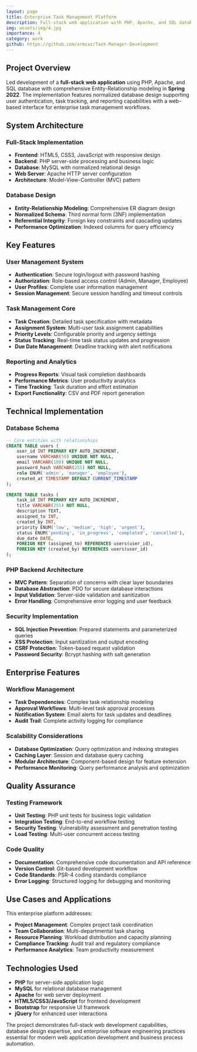 ```yaml
---
layout: page
title: Enterprise Task Management Platform
description: Full-stack web application with PHP, Apache, and SQL database
img: assets/img/4.jpg
importance: 4
category: work
github: https://github.com/armixz/Task-Manager-Development
---
```


## Project Overview

Led development of a **full-stack web application** using PHP, Apache, and SQL database with comprehensive Entity-Relationship modeling in **Spring 2022**. The implementation features normalized database design supporting user authentication, task tracking, and reporting capabilities with a web-based interface for enterprise task management workflows.

## System Architecture

### Full-Stack Implementation
- **Frontend**: HTML5, CSS3, JavaScript with responsive design
- **Backend**: PHP server-side processing and business logic
- **Database**: MySQL with normalized relational design
- **Web Server**: Apache HTTP server configuration
- **Architecture**: Model-View-Controller (MVC) pattern

### Database Design
- **Entity-Relationship Modeling**: Comprehensive ER diagram design
- **Normalized Schema**: Third normal form (3NF) implementation
- **Referential Integrity**: Foreign key constraints and cascading updates
- **Performance Optimization**: Indexed columns for query efficiency

## Key Features

### User Management System
- **Authentication**: Secure login/logout with password hashing
- **Authorization**: Role-based access control (Admin, Manager, Employee)
- **User Profiles**: Complete user information management
- **Session Management**: Secure session handling and timeout controls

### Task Management Core
- **Task Creation**: Detailed task specification with metadata
- **Assignment System**: Multi-user task assignment capabilities
- **Priority Levels**: Configurable priority and urgency settings
- **Status Tracking**: Real-time task status updates and progression
- **Due Date Management**: Deadline tracking with alert notifications

### Reporting and Analytics
- **Progress Reports**: Visual task completion dashboards
- **Performance Metrics**: User productivity analytics
- **Time Tracking**: Task duration and effort estimation
- **Export Functionality**: CSV and PDF report generation

## Technical Implementation

### Database Schema
```sql
-- Core entities with relationships
CREATE TABLE users (
    user_id INT PRIMARY KEY AUTO_INCREMENT,
    username VARCHAR(50) UNIQUE NOT NULL,
    email VARCHAR(100) UNIQUE NOT NULL,
    password_hash VARCHAR(255) NOT NULL,
    role ENUM('admin', 'manager', 'employee'),
    created_at TIMESTAMP DEFAULT CURRENT_TIMESTAMP
);

CREATE TABLE tasks (
    task_id INT PRIMARY KEY AUTO_INCREMENT,
    title VARCHAR(255) NOT NULL,
    description TEXT,
    assigned_to INT,
    created_by INT,
    priority ENUM('low', 'medium', 'high', 'urgent'),
    status ENUM('pending', 'in_progress', 'completed', 'cancelled'),
    due_date DATE,
    FOREIGN KEY (assigned_to) REFERENCES users(user_id),
    FOREIGN KEY (created_by) REFERENCES users(user_id)
);
```

### PHP Backend Architecture
- **MVC Pattern**: Separation of concerns with clear layer boundaries
- **Database Abstraction**: PDO for secure database interactions
- **Input Validation**: Server-side validation and sanitization
- **Error Handling**: Comprehensive error logging and user feedback

### Security Implementation
- **SQL Injection Prevention**: Prepared statements and parameterized queries
- **XSS Protection**: Input sanitization and output encoding
- **CSRF Protection**: Token-based request validation
- **Password Security**: Bcrypt hashing with salt generation

## Enterprise Features

### Workflow Management
- **Task Dependencies**: Complex task relationship modeling
- **Approval Workflows**: Multi-level task approval processes
- **Notification System**: Email alerts for task updates and deadlines
- **Audit Trail**: Complete activity logging for compliance

### Scalability Considerations
- **Database Optimization**: Query optimization and indexing strategies
- **Caching Layer**: Session and database query caching
- **Modular Architecture**: Component-based design for feature extension
- **Performance Monitoring**: Query performance analysis and optimization

## Quality Assurance

### Testing Framework
- **Unit Testing**: PHP unit tests for business logic validation
- **Integration Testing**: End-to-end workflow testing
- **Security Testing**: Vulnerability assessment and penetration testing
- **Load Testing**: Multi-user concurrent access testing

### Code Quality
- **Documentation**: Comprehensive code documentation and API reference
- **Version Control**: Git-based development workflow
- **Code Standards**: PSR-4 coding standards compliance
- **Error Logging**: Structured logging for debugging and monitoring

## Use Cases and Applications

This enterprise platform addresses:
- **Project Management**: Complex project task coordination
- **Team Collaboration**: Multi-departmental task sharing
- **Resource Planning**: Workload distribution and capacity planning
- **Compliance Tracking**: Audit trail and regulatory compliance
- **Performance Analytics**: Team productivity measurement

## Technologies Used

- **PHP** for server-side application logic
- **MySQL** for relational database management
- **Apache** for web server deployment
- **HTML5/CSS3/JavaScript** for frontend development
- **Bootstrap** for responsive UI framework
- **jQuery** for enhanced user interactions

The project demonstrates full-stack web development capabilities, database design expertise, and enterprise software engineering practices essential for modern web application development and business process automation.
